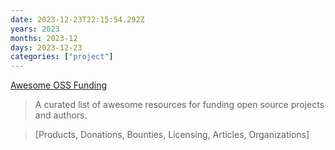 ```yaml
---
date: 2023-12-23T22:15:54.292Z
years: 2023
months: 2023-12
days: 2023-12-23
categories: ["project"]
---
```

[Awesome OSS Funding](https://github.com/sustainers/awesome-oss-funding)

> A curated list of awesome resources for funding open source projects and authors.

> [Products, Donations, Bounties, Licensing, Articles, Organizations]
